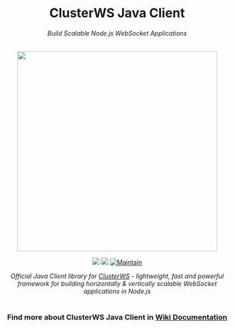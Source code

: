 <h1 align="center">ClusterWS Java Client</h1> 
<h6 align="center">Build Scalable Node.js WebSocket Applications</h6>

<p align="center">
 <img src="https://cdn.rawgit.com/goriunov/159120ca6a883d8d4e75543ec395d361/raw/d22028ecc726d7d3cc30a2a85cc7cc454b0afada/clusterws.svg" width="450">
</p>

<p align="center">
    <a href="https://github.com/ClusterWS/ClusterWS-Client-Java/blob/master/LICENSE"><img src="https://img.shields.io/badge/LICENSE-MIT-AE1E80.svg?longCache=true&style=for-the-badge"></a>
    <a title="JitPack Version" href="https://jitpack.io/#ClusterWS/ClusterWS-Client-Java"><img src="https://img.shields.io/badge/JitPack-3.0.2-AE1E80.svg?longCache=true&style=for-the-badge"></a>
    <a href="https://github.com/ClusterWS/ClusterWS-Client-JS/graphs/commit-activity"><img src="https://img.shields.io/badge/Maintain-Yes-AE1E80.svg?style=for-the-badge" alt="Maintain" /></a>
</p>

<p align="center">
    <i>Official Java Client library for <a href="https://github.com/ClusterWS/ClusterWS">ClusterWS</a> - lightweight, fast and powerful framework for building horizontally & vertically scalable WebSocket applications in Node.js</i>
</p>

<h1></h1>
<h3 align="center">
    Find more about ClusterWS Java Client in <a href="https://github.com/ClusterWS/ClusterWS-Client-Java/wiki"><strong>Wiki Documentation</strong></a>
</h3>